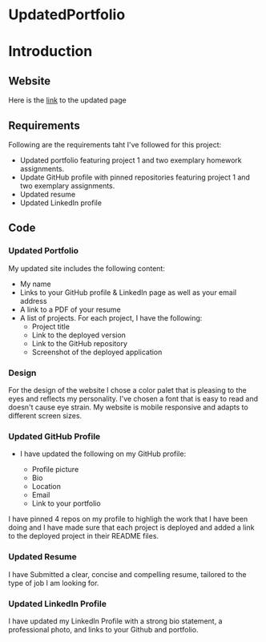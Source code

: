 # UpdatedPortfolio
# Introduction


## Website

Here is the [link](https://orenamema.github.io/UpdatedPortfolio/) to the updated page

## Requirements
Following are the requirements taht I've followed for this project:

* Updated portfolio featuring project 1 and two exemplary homework assignments. 
* Update GitHub profile with pinned repositories featuring project 1 and two exemplary assignments. 
* Updated resume
* Updated LinkedIn profile

## Code

### Updated Portfolio
My updated site includes the following content:
* My name
* Links to your GitHub profile & LinkedIn page as well as your email address 
* A link to a PDF of your resume
* A list of projects. For each project, I have the following:
  * Project title
  * Link to the deployed version
  * Link to the GitHub repository
  * Screenshot of the deployed application
  
### Design

For the design of the website I chose a color palet that is pleasing to the eyes and reflects my personality. I've chosen a font that is easy to read and doesn't cause eye strain. My website is mobile responsive and adapts to different screen sizes.

### Updated GitHub Profile 
* I have updated the following on my GitHub profile: 

    * Profile picture
    * Bio
    * Location
    * Email
    * Link to your portfolio
    
 I have pinned 4 repos on my profile to highligh the work that I have been doing and I have made sure that each project is deployed and added a link to the deployed project in their README files.
 
 ### Updated Resume 
I have Submitted a clear, concise and compelling resume, tailored to the type of job I am looking for.

### Updated LinkedIn Profile 
I have updated my LinkedIn Profile with a strong bio statement, a professional photo, and links to your Github and portfolio.

